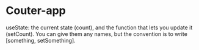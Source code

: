 # Couter-app
useState: the current state (count), and the function that lets you update it (setCount). You can give them any names, but the convention is to write [something, setSomething].
